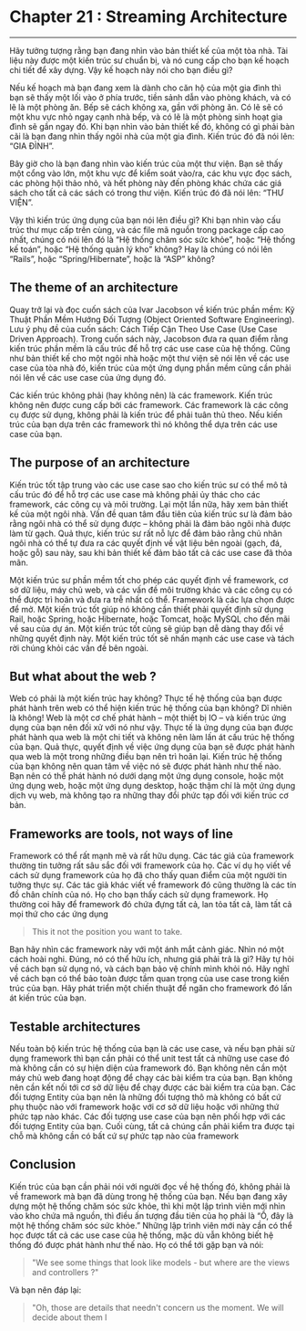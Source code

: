 # Chapter 21 : Streaming Architecture
------------------

Hãy tưởng tượng rằng bạn đang nhìn vào bản thiết kế của một tòa nhà. Tài liệu này được một kiến trúc sư chuẩn bị, và nó cung cấp cho bạn kế hoạch chi tiết để xây dựng. Vậy kế hoạch này nói cho bạn điều gì?

Nếu kế hoạch mà bạn đang xem là dành cho căn hộ của một gia đình thì bạn sẽ thấy một lối vào ở phía trước, tiền sảnh dẫn vào phòng khách, và có lẽ là một phòng ăn. Bếp sẽ cách không xa, gần với phòng ăn. Có lẽ sẽ có một khu vực nhỏ ngay cạnh nhà bếp, và có lẽ là một phòng sinh hoạt gia đình sẽ gần ngay đó. Khi bạn nhìn vào bản thiết kế đó, không có gì phải bàn cãi là bạn đang nhìn thấy ngôi nhà của một gia đình. Kiến trúc đó đã nói lên: “GIA ĐÌNH”.

Bây giờ cho là bạn đang nhìn vào kiến trúc của một thư viện. Bạn sẽ thấy một cổng vào lớn, một khu vực để kiểm soát vào/ra, các khu vực đọc sách, các phòng hội thảo nhỏ, và hết phòng này đến phòng khác chứa các giá sách cho tất cả các sách có trong thư viện. Kiến trúc đó đã nói lên: “THƯ VIỆN”.

Vậy thì kiến trúc ứng dụng của bạn nói lên điều gì? Khi bạn nhìn vào cấu trúc thư mục cấp trên cùng, và các file mã nguồn trong package cấp cao nhất, chúng có nói lên đó là “Hệ thống chăm sóc sức khỏe”, hoặc “Hệ thống kế toán”, hoặc “Hệ thống quản lý kho” không? Hay là chúng có nói lên “Rails”, hoặc “Spring/Hibernate”, hoặc là “ASP” không?

## The theme of an architecture
Quay trở lại và đọc cuốn sách của Ivar Jacobson về kiến trúc phần mềm: Kỹ Thuật Phần Mềm Hướng Đối Tượng (Object Oriented Software Engineering). Lưu ý phụ đề của cuốn sách: Cách Tiếp Cận Theo Use Case (Use Case Driven Approach). Trong cuốn sách này, Jacobson đưa ra quan điểm rằng kiến trúc phần mềm là cấu trúc để hỗ trợ các use case của hệ thống. Cũng như bản thiết kế cho một ngôi nhà hoặc một thư viện sẽ nói lên về các use case của tòa nhà đó, kiến trúc của một ứng dụng phần mềm cũng cần phải nói lên về các use case của ứng dụng đó.

Các kiến trúc không phải (hay không nên) là các framework. Kiến trúc không nên được cung cấp bởi các framework. Các framework là các công cụ được sử dụng, không phải là kiến trúc để phải tuân thủ theo. Nếu kiến trúc của bạn dựa trên các framework thì nó không thể dựa trên các use case của bạn.

## The purpose of an architecture
Kiến trúc tốt tập trung vào các use case sao cho kiến trúc sư có thể mô tả cấu trúc đó để hỗ trợ các use case mà không phải ủy thác cho các framework, các công cụ và môi trường. Lại một lần nữa, hãy xem bản thiết kế của một ngôi nhà. Vấn đề quan tâm đầu tiên của kiến trúc sư là đảm bảo rằng ngôi nhà có thể sử dụng được – không phải là đảm bảo ngôi nhà được làm từ gạch. Quả thực, kiến trúc sư rất nỗ lực để đảm bảo rằng chủ nhân ngôi nhà có thể tự đưa ra các quyết định về vật liệu bên ngoài (gạch, đá, hoặc gỗ) sau này, sau khi bản thiết kế đảm bảo tất cả các use case đã thỏa mãn.

Một kiến trúc sư phần mềm tốt cho phép các quyết định về framework, cơ sở dữ liệu, máy chủ web, và các vấn đề môi trường khác và các công cụ có thể được trì hoãn và đưa ra trễ nhất có thể. Framework là các lựa chọn được để mở. Một kiến trúc tốt giúp nó không cần thiết phải quyết định sử dụng Rail, hoặc Spring, hoặc Hibernate, hoặc Tomcat, hoặc MySQL cho đến mãi về sau của dự án. Một kiến trúc tốt cũng sẽ giúp bạn dễ dàng thay đổi về những quyết định này. Một kiến trúc tốt sẽ nhấn mạnh các use case và tách rời chúng khỏi các vấn đề bên ngoài.

## But what about the web ?
Web có phải là một kiến trúc hay không? Thực tế hệ thống của bạn được phát hành trên web có thể hiện kiến trúc hệ thống của bạn không? Dĩ nhiên là không! Web là một cơ chế phát hành – một thiết bị IO – và kiến trúc ứng dụng của bạn nên đối xử với nó như vậy. Thực tế là ứng dụng của bạn được phát hành qua web là một chi tiết và không nên làm lấn át cấu trúc hệ thống của bạn. Quả thực, quyết định về việc ứng dụng của bạn sẽ được phát hành qua web là một trong những điều bạn nên trì hoãn lại. Kiến trúc hệ thống của bạn không nên quan tâm về việc nó sẽ được phát hành như thế nào. Bạn nên có thể phát hành nó dưới dạng một ứng dụng console, hoặc một ứng dụng web, hoặc một ứng dụng desktop, hoặc thậm chí là một ứng dụng dịch vụ web, mà không tạo ra những thay đổi phức tạp đối với kiến trúc cơ bản.

## Frameworks are tools, not ways of line
Framework có thể rất mạnh mẽ và rất hữu dụng. Các tác giả của framework thường tin tưởng rất sâu sắc đối với framework của họ. Các ví dụ họ viết về cách sử dụng framework của họ đã cho thấy quan điểm của một người tin tưởng thực sự. Các tác giả khác viết về framework đó cũng thường là các tín đồ chân chính của nó. Họ cho bạn thấy cách sử dụng framework. Họ thường coi hãy để framework đó chứa đựng tất cả, lan tỏa tất cả, làm tất cả mọi thứ cho các ứng dụng

> This it not the position you want to take.

Bạn hãy nhìn các framework này với một ánh mắt cảnh giác. Nhìn nó một cách hoài nghi. Đúng, nó có thể hữu ích, nhưng giá phải trả là gì? Hãy tự hỏi về cách bạn sử dụng nó, và cách bạn bảo vệ chính mình khỏi nó. Hãy nghĩ về cách bạn có thể bảo toàn được tầm quan trọng của use case trong kiến trúc của bạn. Hãy phát triển một chiến thuật để ngăn cho framework đó lấn át kiến trúc của bạn.


## Testable architectures
Nếu toàn bộ kiến trúc hệ thống của bạn là các use case, và nếu bạn phải sử dụng framework thì bạn cần phải có thể unit test tất cả những use case đó mà không cần có sự hiện diện của framework đó. Bạn không nên cần một máy chủ web đang hoạt động để chạy các bài kiểm tra của bạn. Bạn không nên cần kết nối tới cơ sở dữ liệu để chạy được các bài kiểm tra của bạn. Các đối tượng Entity của bạn nên là những đối tượng thô mà không có bất cứ phụ thuộc nào với framework hoặc với cơ sở dữ liệu hoặc với những thứ phức tạp nào khác. Các đối tượng use case của bạn nên phối hợp với các đối tượng Entity của bạn. Cuối cùng, tất cả chúng cần phải kiểm tra được tại chỗ mà không cần có bất cứ sự phức tạp nào của framework

## Conclusion

Kiến trúc của bạn cần phải nói với người đọc về hệ thống đó, không phải là về framework mà bạn đã dùng trong hệ thống của bạn. Nếu bạn đang xây dựng một hệ thống chăm sóc sức khỏe, thì khi một lập trình viên mới nhìn vào kho chứa mã nguồn, thì điều ấn tượng đầu tiên của họ phải là “Ồ, đây là một hệ thống chăm sóc sức khỏe.” Những lập trình viên mới này cần có thể học được tất cả các use case của hệ thống, mặc dù vẫn không biết hệ thống đó được phát hành như thế nào. Họ có thể tới gặp bạn và nói:

> "We see some things that look like models - but where are the views and controllers ?"

Và bạn nên đáp lại:

> "Oh, those are details that needn't concern us the moment. We will decide about them l
